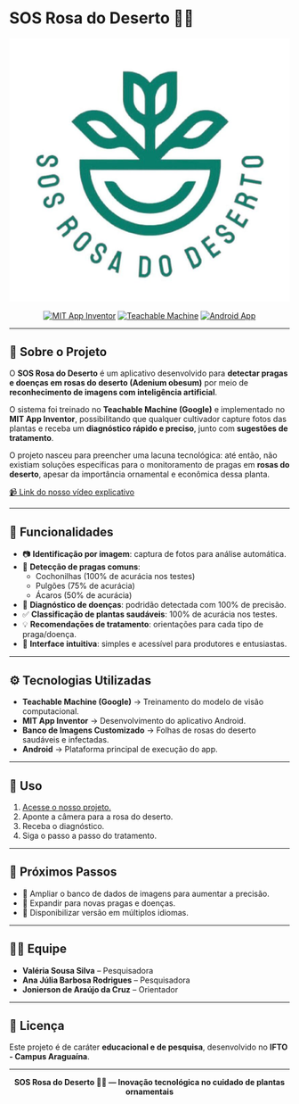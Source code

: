 # SOS Rosa do Deserto 🌵🌸  

![SOS Rosa do Deserto Logo](/logo.png)  

<p align="center">
  <a href="https://appinventor.mit.edu/"><img alt="MIT App Inventor" src="https://img.shields.io/badge/MIT%20App%20Inventor-Platform-blue?style=for-the-badge"></a>
  <a href="https://teachablemachine.withgoogle.com/"><img alt="Teachable Machine" src="https://img.shields.io/badge/Teachable%20Machine-Google-green?style=for-the-badge&logo=google"></a>
  <a href="https://developer.android.com"><img alt="Android App" src="https://img.shields.io/badge/Android-App-3DDC84?style=for-the-badge&logo=android"></a>
</p>  

---

## 🌱 Sobre o Projeto  

O **SOS Rosa do Deserto** é um aplicativo desenvolvido para **detectar pragas e doenças em rosas do deserto (Adenium obesum)** por meio de **reconhecimento de imagens com inteligência artificial**.  

O sistema foi treinado no **Teachable Machine (Google)** e implementado no **MIT App Inventor**, possibilitando que qualquer cultivador capture fotos das plantas e receba um **diagnóstico rápido e preciso**, junto com **sugestões de tratamento**.  

O projeto nasceu para preencher uma lacuna tecnológica: até então, não existiam soluções específicas para o monitoramento de pragas em **rosas do deserto**, apesar da importância ornamental e econômica dessa planta.  

[📹 Link do nosso vídeo explicativo](https://youtu.be/Jr5_B1vQalc?si=KakkzRSoqb9iV1L3)  

---

## 🔬 Funcionalidades  

- 📷 **Identificação por imagem**: captura de fotos para análise automática.  
- 🐞 **Detecção de pragas comuns**:  
  - Cochonilhas (100% de acurácia nos testes)  
  - Pulgões (75% de acurácia)  
  - Ácaros (50% de acurácia)  
- 🌱 **Diagnóstico de doenças**: podridão detectada com 100% de precisão.  
- ✅ **Classificação de plantas saudáveis**: 100% de acurácia nos testes.  
- 💡 **Recomendações de tratamento**: orientações para cada tipo de praga/doença.  
- 🎯 **Interface intuitiva**: simples e acessível para produtores e entusiastas.  

---

## ⚙️ Tecnologias Utilizadas  

- **Teachable Machine (Google)** → Treinamento do modelo de visão computacional.  
- **MIT App Inventor** → Desenvolvimento do aplicativo Android.  
- **Banco de Imagens Customizado** → Folhas de rosas do deserto saudáveis e infectadas.  
- **Android** → Plataforma principal de execução do app.  

---

## 🚀 Uso  

1. [Acesse o nosso projeto.](https://huggingface.co/spaces/JoniCruz/Rosa_Deserto)  
2. Aponte a câmera para a rosa do deserto.  
3. Receba o diagnóstico.  
4. Siga o passo a passo do tratamento.  

---

## 🔮 Próximos Passos  

- 📌 Ampliar o banco de dados de imagens para aumentar a precisão.  
- 📌 Expandir para novas pragas e doenças.  
- 📌 Disponibilizar versão em múltiplos idiomas.  

---

## 👩‍💻 Equipe  

- **Valéria Sousa Silva** – Pesquisadora  
- **Ana Júlia Barbosa Rodrigues** – Pesquisadora  
- **Jonierson de Araújo da Cruz** – Orientador  

---

## 📜 Licença  

Este projeto é de caráter **educacional e de pesquisa**, desenvolvido no **IFTO - Campus Araguaína**.  

---

<div align="center">  
  <strong>SOS Rosa do Deserto 🌵🌸 — Inovação tecnológica no cuidado de plantas ornamentais</strong>  
</div>  
